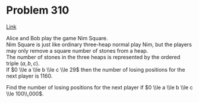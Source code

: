# Problem 310

[Link](https://projecteuler.net/problem=310)

Alice and Bob play the game Nim Square.  
Nim Square is just like ordinary three-heap normal play Nim, but the players may only remove a square number of stones from a heap.  
The number of stones in the three heaps is represented by the ordered triple $(a,b,c)$.  
If $0 \\le a \\le b \\le c \\le 29$ then the number of losing positions for the next player is $1160$. 

Find the number of losing positions for the next player if $0 \\le a \\le b \\le c \\le 100\\,000$.